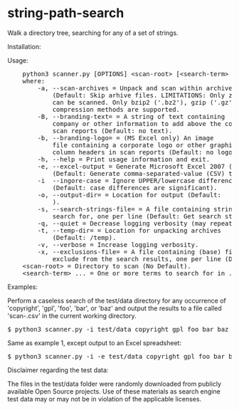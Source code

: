 # string-path-search
Walk a directory tree, searching for any of a set of strings.

Installation:

Usage:
<pre>
    python3 scanner.py [OPTIONS] &lt;scan-root&gt; [&lt;search-term&gt; [...]]
    where:
        -a, --scan-archives = Unpack and scan within archives
            (Default: Skip arhive files. LIMITATIONS: Only zip and tar archives 
            can be scanned. Only bzip2 ('.bz2'), gzip ('.gz'), and lzma ('.xz') tar
            compression methods are supported.
        -B, --branding-text=<branding-text> = A string of text containing
            company or other information to add above the column headers in
            scan reports (Default: no text).
        -b, --branding-logo=<branding-logo> = (MS Excel only) An image
            file containing a corporate logo or other graphic to add above the
            column headers in scan reports (Default: no logo).
        -h, --help = Print usage information and exit.
        -e, --excel-output = Generate Microsoft Excel 2007 (.xlsx) output
            (Default: Generate comma-separated-value (CSV) text output)
        -i  --ingore-case = Ignore UPPER/lowercase differences when matching strings
            (Default: case differences are significant).
        -o, --output-dir=<output-dir> = Location for output (Default:
            <current working directory>).
        -s, --search-strings-file=<search-strings> = A file containing strings to
            search for, one per line (Default: Get search strings from the command line).
        -q, --quiet = Decrease logging verbosity (may repeat). -vvvv will suppress all logging.
        -t, --temp-dir=<temp-dir> = Location for unpacking archives
            (Default: <output_dir>/temp).
        -v, --verbose = Increase logging verbosity.
        -x, --exclusions-file=<exclusion-file> = A file containing (base) filenames to
            exclude from the search results, one per line (Default: Scan all files).
    &lt;scan-root&gt; = Directory to scan (No Default).
    &lt;search-term&gt; ... = One or more terms to search for in <scan-root>.
</pre>
Examples:

Perform a caseless search of the test/data directory for any occurrence of
'copyright', 'gpl', 'foo', 'bar', or 'baz' and output the results to a
file called 'scan-<timestamp>.csv' in the current working directory.
<pre>$ python3 scanner.py -i test/data copyright gpl foo bar baz</pre>

Same as example 1, except output to an Excel spreadsheet:
<pre>$ python3 scanner.py -i -e test/data copyright gpl foo bar baz</pre>


Disclaimer regarding the test data:
 
The files in the test/data folder were randomly downloaded from publicly 
available Open Source projects. Use of these materials as search engine test
 data may or may not be in violation of the applicable licenses.

